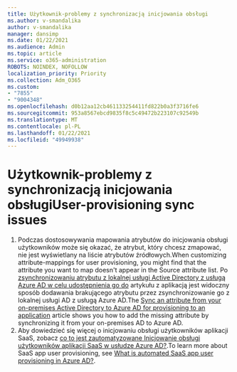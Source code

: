 ```yaml
---
title: Użytkownik-problemy z synchronizacją inicjowania obsługi
ms.author: v-smandalika
author: v-smandalika
manager: dansimp
ms.date: 01/22/2021
ms.audience: Admin
ms.topic: article
ms.service: o365-administration
ROBOTS: NOINDEX, NOFOLLOW
localization_priority: Priority
ms.collection: Adm_O365
ms.custom:
- "7855"
- "9004348"
ms.openlocfilehash: d0b12aa12cb461133254411fd822b0a3f3716fe6
ms.sourcegitcommit: 953a8567ebcd9835f8c5c49472b223107c92549b
ms.translationtype: MT
ms.contentlocale: pl-PL
ms.lasthandoff: 01/22/2021
ms.locfileid: "49949938"
---
```

# <a name="user-provisioning-sync-issues"></a><span data-ttu-id="e6fe7-102">Użytkownik-problemy z synchronizacją inicjowania obsługi</span><span class="sxs-lookup"><span data-stu-id="e6fe7-102">User-provisioning sync issues</span></span>

1. <span data-ttu-id="e6fe7-103">Podczas dostosowywania mapowania atrybutów do inicjowania obsługi użytkowników może się okazać, że atrybut, który chcesz zmapować, nie jest wyświetlany na liście atrybutów źródłowych.</span><span class="sxs-lookup"><span data-stu-id="e6fe7-103">When customizing attribute-mappings for user provisioning, you might find that the attribute you want to map doesn't appear in the Source attribute list.</span></span> <span data-ttu-id="e6fe7-104">Po [zsynchronizowaniu atrybutu z lokalnej usługi Active Directory z usługą Azure AD w celu udostępnienia go do](https://docs.microsoft.com/azure/active-directory/app-provisioning/user-provisioning-sync-attributes-for-mapping) artykułu z aplikacją jest widoczny sposób dodawania brakującego atrybutu przez zsynchronizowanie go z lokalnej usługi AD z usługą Azure AD.</span><span class="sxs-lookup"><span data-stu-id="e6fe7-104">The [Sync an attribute from your on-premises Active Directory to Azure AD for provisioning to an application](https://docs.microsoft.com/azure/active-directory/app-provisioning/user-provisioning-sync-attributes-for-mapping) article shows you how to add the missing attribute by synchronizing it from your on-premises AD to Azure AD.</span></span>
2. <span data-ttu-id="e6fe7-105">Aby dowiedzieć się więcej o inicjowaniu obsługi użytkowników aplikacji SaaS, zobacz [co to jest zautomatyzowane Inicjowanie obsługi użytkowników aplikacji SaaS w usłudze Azure AD?](https://docs.microsoft.com/azure/active-directory/app-provisioning/user-provisioning).</span><span class="sxs-lookup"><span data-stu-id="e6fe7-105">To learn more about SaaS app user provisioning, see [What is automated SaaS app user provisioning in Azure AD?](https://docs.microsoft.com/azure/active-directory/app-provisioning/user-provisioning).</span></span>